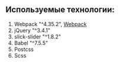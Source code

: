 ## Используемые технологии:

1. Webpack "^4.35.2", [Webpack](https://webpack.js.org/)
2. jQuery "^3.4.1"
3. slick-slider "^1.8.2"
4. Babel "^7.5.5" 
5. Postcss 
6. Scss 
